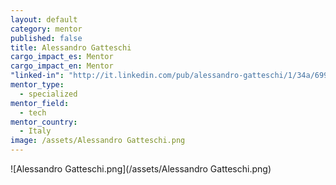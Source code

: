 ```yaml
---
layout: default
category: mentor
published: false
title: Alessandro Gatteschi
cargo_impact_es: Mentor
cargo_impact_en: Mentor
"linked-in": "http://it.linkedin.com/pub/alessandro-gatteschi/1/34a/699"
mentor_type: 
  - specialized
mentor_field: 
  - tech
mentor_country: 
  - Italy
image: /assets/Alessandro Gatteschi.png
---
```


![Alessandro Gatteschi.png](/assets/Alessandro Gatteschi.png)